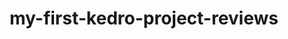 ---
schema: default
title: my-first-kedro-project-reviews
organization: 
notes: type = kedro_datasets.pandas.csv_dataset.CSVDataset
resources:
  - name: my-first-kedro-project-reviews
    url: 'https://github.com/fakeOrg/fakeRepo/tree/main/data/01_raw/reviews.csv'
    format: csv
category:
  - 01-raw
maintainer: 
maintainer_email: 
project:
  - my-first-kedro-project
preview: |
  <table border="1" class="dataframe">
    <thead>
      <tr style="text-align: right;">
        <th></th>
        <th>shuttle_id</th>
        <th>review_scores_rating</th>
        <th>review_scores_comfort</th>
        <th>review_scores_amenities</th>
        <th>review_scores_trip</th>
        <th>review_scores_crew</th>
        <th>review_scores_location</th>
        <th>review_scores_price</th>
        <th>number_of_reviews</th>
        <th>reviews_per_month</th>
      </tr>
    </thead>
    <tbody>
      <tr>
        <th>0</th>
        <td>63561</td>
        <td>97.0</td>
        <td>10.0</td>
        <td>9.0</td>
        <td>10.0</td>
        <td>10.0</td>
        <td>9.0</td>
        <td>10.0</td>
        <td>133</td>
        <td>1.65</td>
      </tr>
      <tr>
        <th>1</th>
        <td>36260</td>
        <td>90.0</td>
        <td>8.0</td>
        <td>9.0</td>
        <td>10.0</td>
        <td>9.0</td>
        <td>9.0</td>
        <td>9.0</td>
        <td>3</td>
        <td>0.09</td>
      </tr>
      <tr>
        <th>2</th>
        <td>57015</td>
        <td>95.0</td>
        <td>9.0</td>
        <td>10.0</td>
        <td>9.0</td>
        <td>10.0</td>
        <td>9.0</td>
        <td>9.0</td>
        <td>14</td>
        <td>0.14</td>
      </tr>
      <tr>
        <th>3</th>
        <td>14035</td>
        <td>93.0</td>
        <td>10.0</td>
        <td>9.0</td>
        <td>9.0</td>
        <td>9.0</td>
        <td>10.0</td>
        <td>9.0</td>
        <td>39</td>
        <td>0.42</td>
      </tr>
      <tr>
        <th>4</th>
        <td>10036</td>
        <td>98.0</td>
        <td>10.0</td>
        <td>10.0</td>
        <td>10.0</td>
        <td>10.0</td>
        <td>9.0</td>
        <td>9.0</td>
        <td>92</td>
        <td>0.94</td>
      </tr>
      <tr>
        <th>5</th>
        <td>45163</td>
        <td>91.0</td>
        <td>10.0</td>
        <td>9.0</td>
        <td>9.0</td>
        <td>9.0</td>
        <td>9.0</td>
        <td>9.0</td>
        <td>26</td>
        <td>0.77</td>
      </tr>
      <tr>
        <th>6</th>
        <td>64643</td>
        <td>95.0</td>
        <td>9.0</td>
        <td>10.0</td>
        <td>10.0</td>
        <td>10.0</td>
        <td>9.0</td>
        <td>9.0</td>
        <td>118</td>
        <td>1.12</td>
      </tr>
      <tr>
        <th>7</th>
        <td>23389</td>
        <td>76.0</td>
        <td>8.0</td>
        <td>8.0</td>
        <td>8.0</td>
        <td>8.0</td>
        <td>9.0</td>
        <td>9.0</td>
        <td>5</td>
        <td>0.05</td>
      </tr>
      <tr>
        <th>8</th>
        <td>39934</td>
        <td>96.0</td>
        <td>10.0</td>
        <td>10.0</td>
        <td>10.0</td>
        <td>10.0</td>
        <td>10.0</td>
        <td>9.0</td>
        <td>38</td>
        <td>0.49</td>
      </tr>
      <tr>
        <th>9</th>
        <td>57063</td>
        <td>100.0</td>
        <td>10.0</td>
        <td>10.0</td>
        <td>10.0</td>
        <td>10.0</td>
        <td>10.0</td>
        <td>10.0</td>
        <td>1</td>
        <td>0.02</td>
      </tr>
    </tbody>
  </table>
---